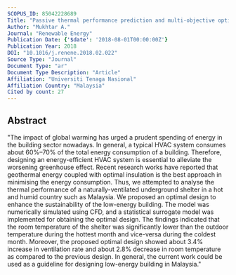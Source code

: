 ```yaml
---
SCOPUS_ID: 85042228689
Title: "Passive thermal performance prediction and multi-objective optimization of naturally-ventilated underground shelter in Malaysia"
Author: "Mukhtar A."
Journal: "Renewable Energy"
Publication Date: {'$date': '2018-08-01T00:00:00Z'}
Publication Year: 2018
DOI: "10.1016/j.renene.2018.02.022"
Source Type: "Journal"
Document Type: "ar"
Document Type Description: "Article"
Affiliation: "Universiti Tenaga Nasional"
Affiliation Country: "Malaysia"
Cited by count: 27
---
```


## Abstract
"The impact of global warming has urged a prudent spending of energy in the building sector nowadays. In general, a typical HVAC system consumes about 60%–70% of the total energy consumption of a building. Therefore, designing an energy-efficient HVAC system is essential to alleviate the worsening greenhouse effect. Recent research works have reported that geothermal energy coupled with optimal insulation is the best approach in minimising the energy consumption. Thus, we attempted to analyse the thermal performance of a naturally-ventilated underground shelter in a hot and humid country such as Malaysia. We proposed an optimal design to enhance the sustainability of the low-energy building. The model was numerically simulated using CFD, and a statistical surrogate model was implemented for obtaining the optimal design. The findings indicated that the room temperature of the shelter was significantly lower than the outdoor temperature during the hottest month and vice-versa during the coldest month. Moreover, the proposed optimal design showed about 3.4% increase in ventilation rate and about 2.8% decrease in room temperature as compared to the previous design. In general, the current work could be used as a guideline for designing low-energy building in Malaysia."
